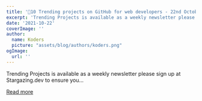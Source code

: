```yaml
---
title: '🚀10 Trending projects on GitHub for web developers - 22nd October 2021'
excerpt: 'Trending Projects is available as a weekly newsletter please sign up at Stargazing.dev to ensure you...'
date: '2021-10-22'
coverImage: ''
author:
  name: Koders
  picture: "assets/blog/authors/koders.png"
ogImage:
  url: ''
---
```


Trending Projects is available as a weekly newsletter please sign up at Stargazing.dev to ensure you...

[Read more](https://dev.to/iainfreestone/10-trending-projects-on-github-for-web-developers-22nd-october-2021-lck)
